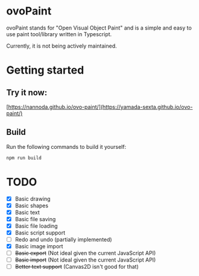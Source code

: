 # ovoPaint

ovoPaint stands for "Open Visual Object Paint" and is a simple and easy to use paint tool/library written in Typescript.

Currently, it is not being actively maintained.

# Getting started

## Try it now: 
[https://nannoda.github.io/ovo-paint/](https://yamada-sexta.github.io/ovo-paint/)

## Build
Run the following commands to build it yourself:
```bash
npm run build
```


# TODO

- [x] Basic drawing
- [x] Basic shapes
- [x] Basic text
- [x] Basic file saving
- [x] Basic file loading
- [x] Basic script support
- [ ] Redo and undo (partially implemented)
- [x] Basic image import
- [ ] ~~Basic export~~ (Not ideal given the current JavaScript API)
- [ ] ~~Basic import~~ (Not ideal given the current JavaScript API)
- [ ] ~~Better text support~~ (Canvas2D isn't good for that)
